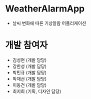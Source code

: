 # WeatherAlarmApp
- 날씨 변화에 따른 기상알람 어플리케이션

# 개발 참여자
- 김성현 (개발 담당)
- 강한성 (개발 담당)
- 박민규 (개발 담당)
- 박재선 (개발 담당)
- 이동건 (개발 담당)
- 최지희 (기획, 디자인 담당)

